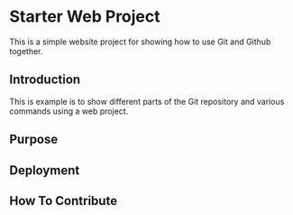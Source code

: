 # Starter Web Project
  This is a simple website project for showing
  how to use Git and Github together.

## Introduction
   This is example is to show different parts
   of the Git repository and various commands
   using a web project.

## Purpose

## Deployment

## How To Contribute